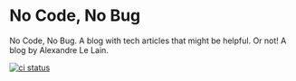 # No Code, No Bug

No Code, No Bug. A blog with tech articles that might be helpful. Or not! A blog by Alexandre Le Lain.

[![ci status](https://travis-ci.org/alexandre-lelain/nocode-nobug.svg?branch=master)](https://travis-ci.org/alexandre-lelain/nocode-nobug)
